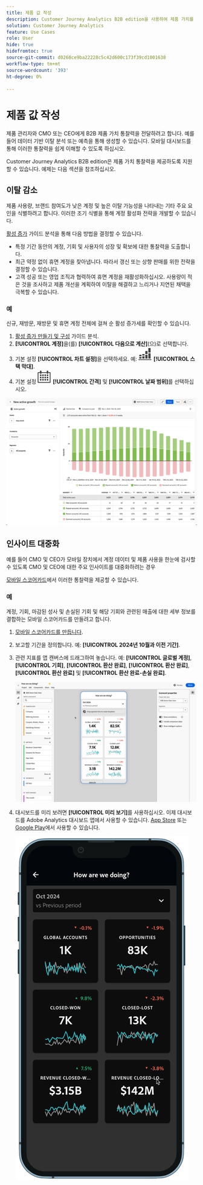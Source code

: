 ```yaml
---
title: 제품 값 작성
description: Customer Journey Analytics B2B edition을 사용하여 제품 가치를 구축하는 방법에 대해 알아봅니다.
solution: Customer Journey Analytics
feature: Use Cases
role: User
hide: true
hidefromtoc: true
source-git-commit: d0268ce9ba22228c5c42d600c173f39cd1001638
workflow-type: tm+mt
source-wordcount: '393'
ht-degree: 0%

---
```


# 제품 값 작성

제품 관리자와 CMO 또는 CEO에게 B2B 제품 가치 통찰력을 전달하려고 합니다. 예를 들어 데이터 기반 이탈 분석 또는 예측을 통해 생성할 수 있습니다. 모바일 대시보드를 통해 이러한 통찰력을 쉽게 이해할 수 있도록 하십시오.

Customer Journey Analytics B2B edition은 제품 가치 통찰력을 제공하도록 지원할 수 있습니다. 예제는 다음 섹션을 참조하십시오.


## 이탈 감소

제품 사용량, 브랜드 참여도가 낮은 계정 및 높은 이탈 가능성을 나타내는 기타 주요 요인을 식별하려고 합니다. 이러한 조기 식별을 통해 계정 활성화 전략을 개발할 수 있습니다.

[활성 증가](/help/guided-analysis/types/active-growth.md) 가이드 분석을 통해 다음 방법을 결정할 수 있습니다.

* 특정 기간 동안의 계정, 기회 및 사용자의 성장 및 확보에 대한 통찰력을 도출합니다.
* 최근 약정 없이 휴면 계정을 찾아냅니다. 따라서 갱신 또는 상향 판매를 위한 전략을 결정할 수 있습니다.
* 고객 성공 또는 영업 조직과 협력하여 휴면 계정을 재활성화하십시오. 사용량이 적은 것을 조사하고 제품 개선을 계획하여 이탈을 해결하고 느리거나 지연된 채택을 극복할 수 있습니다.

### 예

신규, 재방문, 재방문 및 휴면 계정 전체에 걸쳐 순 활성 증가세를 확인할 수 있습니다.

1. [활성 증가 만들기 및 구성](/help/guided-analysis/types/active-growth.md) 가이드 분석.
1. **[!UICONTROL 계정]**&#x200B;을(를) **[!UICONTROL 다음으로 계산]**(으)로 선택합니다.
1. 기본 설정 **[!UICONTROL 차트 설정]**&#x200B;을 선택하세요. 예: ![GraphBarVerticalStacked](/help/assets/icons/GraphBarVerticalStacked.svg) **[!UICONTROL 스택 막대]**.
1. 기본 설정 ![일정](/help/assets/icons/Calendar.svg) **[!UICONTROL 간격]** 및 **[!UICONTROL 날짜 범위]**&#x200B;를 선택하십시오.

![B2B 사용 사례 - 제품 값 작성 - 이탈 감소 - 활성 증가](assets/b2b-uc-build-product-value-active-growth.png)


## 인사이트 대중화

예를 들어 CMO 및 CEO가 모바일 장치에서 계정 데이터 및 제품 사용을 한눈에 검사할 수 있도록 CMO 및 CEO에 대한 주요 인사이트를 대중화하려는 경우

[모바일 스코어카드](/help/mobile-app/home.md)에서 이러한 통찰력을 제공할 수 있습니다.

### 예

계정, 기회, 마감된 성사 및 손실된 기회 및 해당 기회와 관련된 매출에 대한 세부 정보를 결합하는 모바일 스코어카드를 만들려고 합니다.

1. [모바일 스코어카드를 만듭니다](/help/mobile-app/create-scorecard.md).
1. 보고할 기간을 정의합니다. 예: **[!UICONTROL 2024년 10월과 이전 기간]**.
1. 관련 지표를 앱 캔버스에 드래그하여 놓습니다. 예: **[!UICONTROL 글로벌 계정]**, **[!UICONTROL 기회]**, **[!UICONTROL 환산 완료]**, **[!UICONTROL 환산 완료]**, **[!UICONTROL 환산 완료]** 및 **[!UICONTROL 환산 완료-손실 완료]**.

   ![B2B 사용 사례 - 제품 값 작성 - 통찰력 대중화 - 모바일 스코어카드](assets/b2b-uc-build-product-value-mobile-scorecard.png)

1. 대시보드를 미리 보려면 **[!UICONTROL 미리 보기]**&#x200B;를 사용하십시오. 이제 대시보드를 Adobe Analytics 대시보드 앱에서 사용할 수 있습니다. [App Store](https://apps.apple.com/us/app/adobe-analytics-dashboards/id1509062264) 또는 [Google Play](https://play.google.com/store/apps/details?id=com.adobe.analyticsdashboards)에서 사용할 수 있습니다.

   ![B2B 사용 사례 - 제품 값 작성 - 통찰력 민주화 - 모바일 스코어카드 미리 보기](assets/b2b-uc-build-product-value-mobile-scorecard-preview.png)


